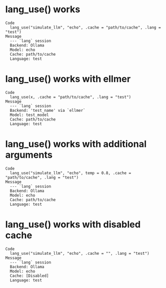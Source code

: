 # lang_use() works

    Code
      lang_use("simulate_llm", "echo", .cache = "path/to/cache", .lang = "test")
    Message
      --- `lang` session
      Backend: Ollama
      Model: echo
      Cache: path/to/cache
      Language: test

# lang_use() works with ellmer

    Code
      lang_use(x, .cache = "path/to/cache", .lang = "test")
    Message
      --- `lang` session
      Backend: 'test_name' via `ellmer`
      Model: test_model
      Cache: path/to/cache
      Language: test

# lang_use() works with additional arguments

    Code
      lang_use("simulate_llm", "echo", temp = 0.8, .cache = "path/to/cache", .lang = "test")
    Message
      --- `lang` session
      Backend: Ollama
      Model: echo
      Cache: path/to/cache
      Language: test

# lang_use() works with disabled cache

    Code
      lang_use("simulate_llm", "echo", .cache = "", .lang = "test")
    Message
      --- `lang` session
      Backend: Ollama
      Model: echo
      Cache: [Disabled]
      Language: test

